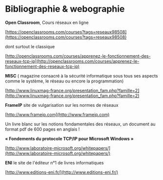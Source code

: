 # Bibliographie & webographie

**Open Classroom**, Cours réseaux en ligne

[](https://openclassrooms.com/courses?tags=reseaux98508)[https://openclassrooms.com/courses?tags=reseaux98508](https://openclassrooms.com/courses?tags=reseaux98508)

dont surtout le classique

[](http://openclassrooms.com/courses/apprenez-le-fonctionnement-des-reseaux-tcp-ip)[http://openclassrooms.com/courses/apprenez-le-fonctionnement-des-reseaux-tcp-ip](http://openclassrooms.com/courses/apprenez-le-fonctionnement-des-reseaux-tcp-ip)

**MISC** ( magazine consacré à la sécurité informatique sous tous ses aspects comme le système, le réseau ou encore la programmation)

[](http://www.linuxmag-france.org/presentation_fam.php?famille=2)[http://www.linuxmag-france.org/presentation_fam.php?famille=2](http://www.linuxmag-france.org/presentation_fam.php?famille=2)

**FrameIP** site de vulgarisation sur les normes de réseaux

[](http://www.frameip.com/)[http://www.frameip.com](http://www.frameip.com)

Un livre blanc sur les notions fondamentales des réseaux, un document au format pdf de 600 pages en anglais !

**« Fondements du protocole TCP/IP pour Microsoft Windows »**

[](http://www.laboratoire-microsoft.org/whitepapers/)[http://www.laboratoire-microsoft.org/whitepapers/](http://www.laboratoire-microsoft.org/whitepapers/)

**ENI** le site de l'éditeur n°1 de livres informatiques

[](http://www.editions-eni.fr/)[http://www.editions-eni.fr/](http://www.editions-eni.fr/)